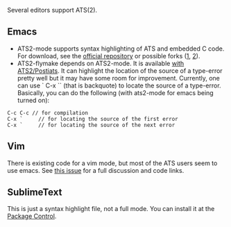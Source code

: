 Several editors support ATS(2). 

## Emacs
* ATS2-mode supports syntax highlighting of ATS and embedded C code. For download, see the [official repository](https://github.com/mrd/ats2-mode) or possible forks ([1](https://github.com/githwxi/ATS-Postiats-contrib/blob/master/contrib/libats-/bbarker/emacs/ats2-mode.el), [2](../tree/master/utils/emacs/ats2-mode.el)).
* ATS2-flymake depends on ATS2-mode. It is available [with ATS2/Postiats](../tree/master/utils/emacs/ats2-flymake.el). It can highlight the location of the source of a type-error pretty well but it may have some room for improvement. Currently, one can use ` C-x `` (that is backquote) to locate the source
of a type-error. Basically, you can do the following (with ats2-mode for emacs being turned on):

```
C-c C-c // for compilation
C-x `     // for locating the source of the first error
C-x `     // for locating the source of the next error
```

## Vim 
There is existing code for a vim mode, but most of the ATS users seem to use emacs. See [this issue](https://github.com/githwxi/ATS-Postiats/issues/30) for a full discussion and code links.

## SublimeText
This is just a syntax highlight file, not a full mode. You can install it at the [Package Control](https://sublime.wbond.net/packages/ATS%20Syntax%20Highlight). 

